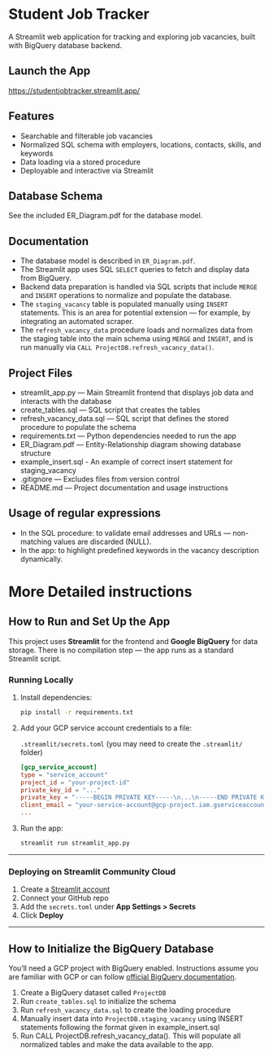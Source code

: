 # Student Job Tracker

A Streamlit web application for tracking and exploring job vacancies, built with BigQuery database backend.

## Launch the App

https://studentjobtracker.streamlit.app/

## Features

- Searchable and filterable job vacancies
- Normalized SQL schema with employers, locations, contacts, skills, and keywords
- Data loading via a stored procedure
- Deployable and interactive via Streamlit

## Database Schema

See the included ER_Diagram.pdf for the database model.

## Documentation

- The database model is described in `ER_Diagram.pdf`.
- The Streamlit app uses SQL `SELECT` queries to fetch and display data from BigQuery.
- Backend data preparation is handled via SQL scripts that include `MERGE` and `INSERT` operations to normalize and populate the database.
- The `staging_vacancy` table is populated manually using `INSERT` statements. This is an area for potential extension — for example, by integrating an automated scraper.
- The `refresh_vacancy_data` procedure loads and normalizes data from the staging table into the main schema using `MERGE` and `INSERT`, and is run manually via `CALL ProjectDB.refresh_vacancy_data()`.

## Project Files

- streamlit_app.py — Main Streamlit frontend that displays job data and interacts with the database
- create_tables.sql — SQL script that creates the tables
- refresh_vacancy_data.sql — SQL script that defines the stored procedure to populate the schema
- requirements.txt — Python dependencies needed to run the app
- ER_Diagram.pdf — Entity-Relationship diagram showing database structure
- example_insert.sql - An example of correct insert statement for staging_vacancy
- .gitignore — Excludes files from version control
- README.md — Project documentation and usage instructions

## Usage of regular expressions

- In the SQL procedure: to validate email addresses and URLs — non-matching values are discarded (NULL).
- In the app: to highlight predefined keywords in the vacancy description dynamically.

# More Detailed instructions

## How to Run and Set Up the App

This project uses **Streamlit** for the frontend and **Google BigQuery** for data storage. There is no compilation step — the app runs as a standard Streamlit script.

### Running Locally

1. Install dependencies:

   ```bash
   pip install -r requirements.txt
   ```

2. Add your GCP service account credentials to a file:

   `.streamlit/secrets.toml` (you may need to create the `.streamlit/` folder)

   ```toml
   [gcp_service_account]
   type = "service_account"
   project_id = "your-project-id"
   private_key_id = "..."
   private_key = "-----BEGIN PRIVATE KEY-----\n...\n-----END PRIVATE KEY-----\n"
   client_email = "your-service-account@gcp-project.iam.gserviceaccount.com"
   ...
   ```

3. Run the app:

   ```bash
   streamlit run streamlit_app.py
   ```

---

### Deploying on Streamlit Community Cloud

1. Create a [Streamlit account](https://streamlit.io/cloud)
2. Connect your GitHub repo
3. Add the `secrets.toml` under **App Settings > Secrets**
4. Click **Deploy**

---

## How to Initialize the BigQuery Database

You’ll need a GCP project with BigQuery enabled. Instructions assume you are familiar with GCP or can follow [official BigQuery documentation](https://cloud.google.com/bigquery/docs).

1. Create a BigQuery dataset called `ProjectDB`
2. Run `create_tables.sql` to initialize the schema
3. Run `refresh_vacancy_data.sql` to create the loading procedure
4. Manually insert data into `ProjectDB.staging_vacancy` using INSERT statements following the format given in example_insert.sql
5. Run CALL ProjectDB.refresh_vacancy_data(). This will populate all normalized tables and make the data available to the app.

